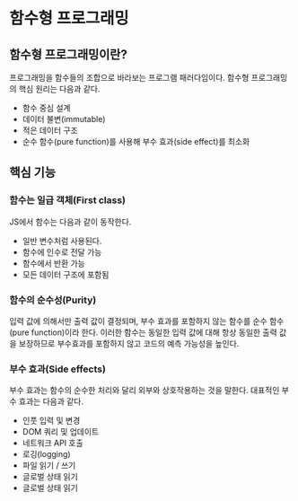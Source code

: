 # 함수형 프로그래밍

## 함수형 프로그래밍이란?

프로그래밍을 함수들의 조합으로 바라보는 프로그램 패러다임이다.
함수형 프로그래밍의 핵심 원리는 다음과 같다.

- 함수 중심 설계
- 데이터 불변(immutable)
- 적은 데이터 구조
- 순수 함수(pure function)를 사용해 부수 효과(side effect)를 최소화

## 핵심 기능

### 함수는 일급 객체(First class)

JS에서 함수는 다음과 같이 동작한다.

- 일반 변수처럼 사용된다.
- 함수에 인수로 전달 가능
- 함수에서 반환 가능
- 모든 데이터 구조에 포함됨

### 함수의 순수성(Purity)

입력 값에 의해서만 출력 값이 결정되며, 부수 효과를 포함하지 않는 함수를 순수 함수(pure function)이라 한다.
이러한 함수는 동일한 입력 값에 대해 항상 동일한 출력 값을 보장하므로 부수효과를 포함하지 않고 코드의 예측 가능성을 높인다.

### 부수 효과(Side effects)

부수 효과는 함수의 순수한 처리와 달리 외부와 상호작용하는 것을 말한다.
대표적인 부수 효과는 다음과 같다.

- 인풋 입력 및 변경
- DOM 쿼리 및 업데이트
- 네트워크 API 호출
- 로깅(logging)
- 파일 읽기 / 쓰기
- 글로벌 상태 읽기
- 글로벌 상태 읽기

